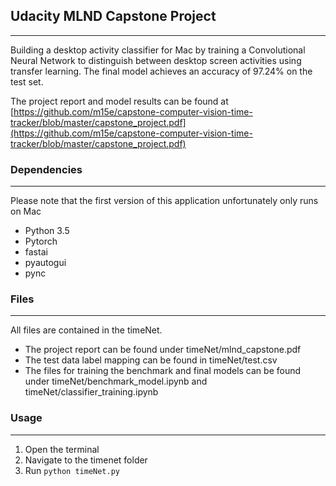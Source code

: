 ## Udacity MLND Capstone Project
------

Building a desktop activity classifier for Mac by training a Convolutional Neural Network to distinguish between desktop screen activities using transfer learning.
The final model achieves an accuracy of 97.24% on the test set.

The project report and model results can be found at [https://github.com/m15e/capstone-computer-vision-time-tracker/blob/master/capstone_project.pdf](https://github.com/m15e/capstone-computer-vision-time-tracker/blob/master/capstone_project.pdf)

### Dependencies 
------
Please note that the first version of this application unfortunately only runs on Mac

- Python 3.5
- Pytorch
- fastai
- pyautogui
- pync

### Files
-----

All files are contained in the timeNet.

- The project report can be found under timeNet/mlnd_capstone.pdf
- The test data label mapping can be found in timeNet/test.csv
- The files for training the benchmark and final models can be found under timeNet/benchmark_model.ipynb and timeNet/classifier_training.ipynb


### Usage
------

1. Open the terminal
2. Navigate to the timenet folder
3. Run `python timeNet.py`
